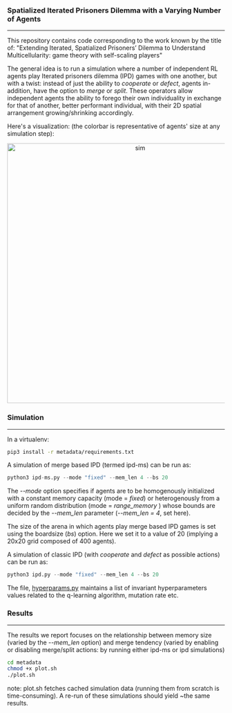 ### **Spatialized Iterated Prisoners Dilemma with a Varying Number of Agents**

---

This repository contains code corresponding to the work known by the title of: "Extending Iterated, Spatialized Prisoners’ Dilemma to Understand Multicellularity: game theory with self-scaling players"

The general idea is to run a simulation where a number of independent RL agents play Iterated prisoners dilemma (IPD) games with one another, but with a twist: instead of just the ability to _cooperate_ or _defect_, agents in-addition, have the option to _merge_ or _split_. These operators allow independent agents the ability to forego their own individuality in exchange for that of another, better performant individual, with their 2D spatial arrangement growing/shrinking accordingly.

Here's a visualization: (the colorbar is representative of agents' size at any simulation step):

<div style= "text-align:center;">
    <img src="./metadata/ipdms-sim.gif" alt="sim" width="600"/>
</div>

### **Simulation**

---

In a virtualenv:

```bash
pip3 install -r metadata/requirements.txt
```

A simulation of merge based IPD (termed ipd-ms) can be run as:

```python
python3 ipd-ms.py --mode "fixed" --mem_len 4 --bs 20
```

The _--mode_ option specifies if agents are to be homogenously initialized with a constant memory capacity (mode = _fixed_) or heterogenously from a uniform random distribution (mode = _range_memory_ ) whose bounds are decided by the _--mem_len_ parameter (_--mem_len = 4_, set here).

The size of the arena in which agents play merge based IPD games is set using the boardsize (_bs_) option. Here we set it to a value of 20 (implying a 20x20 grid composed of 400 agents).

A simulation of classic IPD (with _cooperate_ and _defect_ as possible actions) can be run as:

```python
python3 ipd.py --mode "fixed" --mem_len 4 --bs 20
```

The file, [hyperparams.py](https://github.com/lksshw/IPDm/blob/main/core/hyperParams.py) maintains a list of invariant hyperparameters values related to the q-learning algorithm, mutation rate etc.

### **Results**

---

The results we report focuses on the relationship between memory size (varied by the _--mem_len_ option) and merge tendency (varied by enabling or disabling merge/split actions: by running either ipd-ms or ipd simulations)

```bash
cd metadata
chmod +x plot.sh
./plot.sh
```

note: plot.sh fetches cached simulation data (running them from scratch is time-consuming). A re-run of these simulations should yield ~the same results.
